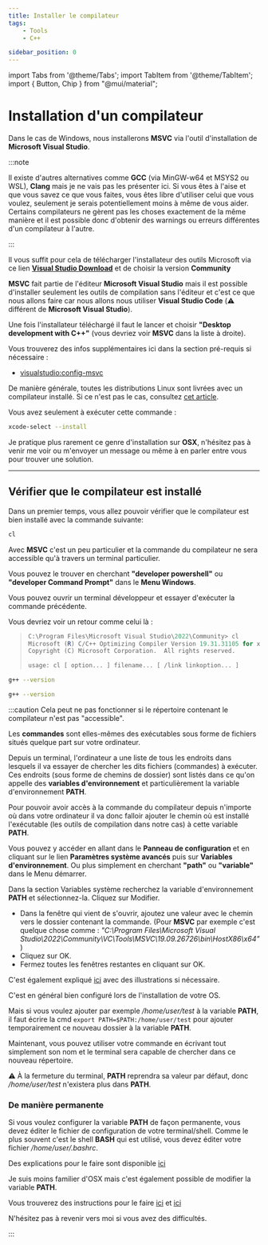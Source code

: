 ```yaml
---
title: Installer le compilateur
tags:
    - Tools
    - C++

sidebar_position: 0
---
```


import Tabs from '@theme/Tabs';
import TabItem from '@theme/TabItem';
import { Button, Chip } from "@mui/material";

# Installation d'un compilateur

<Tabs groupId="operating-systems">
<TabItem value="Windows" label="Windows">

Dans le cas de Windows, nous installerons **MSVC** via l'outil d'installation de **Microsoft Visual Studio**.

:::note

Il existe d'autres alternatives comme **GCC** (via MinGW-w64 et MSYS2 ou WSL), **Clang** mais je ne vais pas les présenter ici. Si vous êtes à l'aise et que vous savez ce que vous faites, vous êtes libre d'utiliser celui que vous voulez, seulement je serais potentiellement moins à même de vous aider.
Certains compilateurs ne gèrent pas les choses exactement de la même manière et il est possible donc d'obtenir des warnings ou erreurs différentes d'un compilateur à l'autre.

:::

Il vous suffit pour cela de télécharger l'installateur des outils Microsoft via ce lien
**[Visual Studio Download](https://visualstudio.microsoft.com/fr/downloads/)**
et de choisir la version **Community**

**MSVC** fait partie de l'éditeur **Microsoft Visual Studio** mais il est possible d'installer seulement les outils de compilation sans l'éditeur et c'est ce que nous allons faire car nous allons nous utiliser **Visual Studio Code** (:warning: différent de **Microsoft Visual Studio**).

Une fois l'installateur téléchargé il faut le lancer et choisir **"Desktop development with C++"** (vous devriez voir **MSVC** dans la liste à droite).

Vous trouverez des infos supplémentaires ici dans la section pré-requis si nécessaire :
- [visualstudio:config-msvc](https://code.visualstudio.com/docs/cpp/config-msvc#_prerequisites)

</TabItem>

<TabItem value="Linux" label="Linux">

De manière générale, toutes les distributions Linux sont livrées avec un compilateur installé. Si ce n'est pas le cas, consultez [cet article](https://code.visualstudio.com/docs/cpp/config-linux).

</TabItem>

<TabItem value="OSX" label="OSX">
Vous avez seulement à exécuter cette commande :

```bash
xcode-select --install
```

Je pratique plus rarement ce genre d'installation sur **OSX**, n'hésitez pas à venir me voir ou m'envoyer un message ou même à en parler entre vous pour trouver une solution.
</TabItem>
</Tabs>

---


## Vérifier que le compilateur est installé

Dans un premier temps, vous allez pouvoir vérifier que le compilateur est bien installé avec la commande suivante:

<Tabs groupId="operating-systems">
<TabItem value="Windows" label="Windows">

```powershell
cl
```

Avec **MSVC** c'est un peu particulier et la commande du compilateur ne sera accessible qu'à travers un terminal particulier.

Vous pouvez le trouver en cherchant **"developer powershell"** ou **"developer Command Prompt"** dans le **Menu Windows**.

Vous pouvez ouvrir un terminal développeur et essayer d'exécuter la commande précédente.

Vous devriez voir un retour comme celui là :

> ```powershell
> C:\Program Files\Microsoft Visual Studio\2022\Community> cl
> Microsoft (R) C/C++ Optimizing Compiler Version 19.31.31105 for x86
> Copyright (C) Microsoft Corporation.  All rights reserved.
> 
> usage: cl [ option... ] filename... [ /link linkoption... ]
> ```

</TabItem>

<TabItem value="Linux" label="Linux">

```bash
g++ --version
```

</TabItem>

<TabItem value="OSX" label="OSX">

```bash
g++ --version
```

</TabItem>
</Tabs>

:::caution
Cela peut ne pas fonctionner si le répertoire contenant le compilateur n'est pas "accessible".

Les **commandes** sont elles-mêmes des exécutables sous forme de fichiers situés quelque part sur votre ordinateur.

Depuis un terminal, l'ordinateur a une liste de tous les endroits dans lesquels il va essayer de chercher les dits fichiers (commandes) à exécuter. Ces endroits (sous forme de chemins de dossier) sont listés dans ce qu'on appelle des **variables d'environnement** et particulièrement la variable d'environnement **PATH**.

Pour pouvoir avoir accès à la commande du compilateur depuis n'importe où dans votre ordinateur il va donc falloir ajouter le chemin où est installé l'exécutable (les outils de compilation dans notre cas) à cette variable **PATH**.

<Tabs groupId="operating-systems">

<TabItem value="Windows" label="Windows">

Vous pouvez y accéder en allant dans le **Panneau de configuration** et en cliquant sur le lien **Paramètres système avancés** puis sur **Variables d'environnement**. Ou plus simplement en cherchant **"path"** ou **"variable"** dans le Menu démarrer.

Dans la section Variables système recherchez la variable d'environnement **PATH** et sélectionnez-la. Cliquez sur Modifier. 

- Dans la fenêtre qui vient de s'ouvrir, ajoutez une valeur avec le chemin vers le dossier contenant la commande.
  (Pour **MSVC** par exemple c'est quelque chose comme : *"C:\Program Files\Microsoft Visual Studio\2022\Community\VC\Tools\MSVC\19.09.26726\bin\HostX86\x64"*)
- Cliquez sur OK.
- Fermez toutes les fenêtres restantes en cliquant sur OK.

C'est également expliqué [ici](https://helpdeskgeek.com/windows-10/add-windows-path-environment-variable/) avec des illustrations si nécessaire.
</TabItem>
<TabItem value="Linux" label="Linux">

C'est en général bien configuré lors de l'installation de votre OS.

Mais si vous voulez ajouter par exemple */home/user/test* à la variable **PATH**, il faut écrire la cmd `export PATH=$PATH:/home/user/test` pour ajouter temporairement ce nouveau dossier à la variable **PATH**.

Maintenant, vous pouvez utiliser votre commande en écrivant tout simplement son nom et le terminal sera capable de chercher dans ce nouveau répertoire.

:warning: À la fermeture du terminal, **PATH** reprendra sa valeur par défaut, donc */home/user/test* n'existera plus dans **PATH**.

### De manière permanente

Si vous voulez configurer la variable **PATH** de façon permanente, vous devez éditer le fichier de configuration de votre terminal/shell.
Comme le plus souvent c'est le shell **BASH** qui est utilisé, vous devez éditer votre fichier */home/user/.bashrc*.

Des explications pour le faire sont disponible [ici](https://stackabuse.com/how-to-permanently-set-path-in-linux/#:~:text=in%20this%20guide.-,Using%20bashrc%20to%20Set%20your%20PATH,-Instead%20of%20setting)
</TabItem>

<TabItem value="OSX" label="OSX">

Je suis moins familier d'OSX mais c'est également possible de modifier la variable **PATH**.

Vous trouverez des instructions pour le faire [ici](https://support.apple.com/fr-fr/guide/terminal/apd382cc5fa-4f58-4449-b20a-41c53c006f8f/mac) et [ici](https://apical.xyz/fiches/configurer_son_mac/ajuster_la_variable_d_environnement_path_sous_macos)

N'hésitez pas à revenir vers moi si vous avez des difficultés.
</TabItem>

</Tabs>

:::
